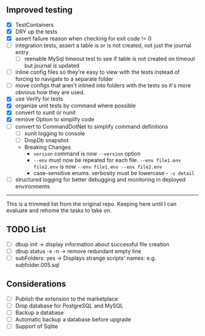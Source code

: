 ﻿## Improved testing

*[x] TestContainers
*[x] DRY up the tests
*[x] assert failure reason when checking for exit code != 0
*[ ] integration tests, assert a table is or is not created, not just the journal entry. 
  *[ ] reenable MySql timeout test to see if table is not created on timeout but journal is updated 
*[ ] inline config files so they're easy to view with the tests instead of forcing to navigate to a separate folder
*[ ] move configs that aren't inlined into folders with the tests so it's more obvious how they are used.
*[x] use Verify for tests
*[x] organize unit tests by command where possible
*[x] convert to xunit or nunit
*[x] remove Option to simplify code
*[ ] convert to CommandDotNet to simplify command definitions 
  *[ ] xunit logging to console
  *[ ] DropDb snapshot 
  * Breaking Changes
    * `version` command is now `--version` option
    * `--env` must now be repeated for each file. `--env file1.env file2.env` is now `--env file1.env --env file2.env`
    * case-sensitive enums. verbosity must be lowercase - `-v detail`
*[ ] structured logging for better debugging and monitoring in deployed environments

---

This is a trimmed list from the original repo. Keeping here until I can evaluate and rehome the tasks to take on.

## TODO List

*[ ] dbup init -> display information about successful file creation
*[ ] dbup status -x -n -> remove redundant empty line
*[ ] subFolders: yes -> Displays strange scripts' names: e.g. subfolder.005.sql

## Considerations

*[ ] Publish the extension to the marketplace
*[ ] Drop database for PostgreSQL and MySQL
*[ ] Backup a database
*[ ] Automatic backup a database before upgrade
*[ ] Support of Sqlite

